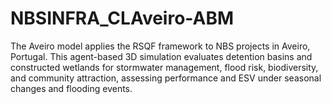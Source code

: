 # NBSINFRA_CLAveiro-ABM
The Aveiro model applies the RSQF framework to NBS projects in Aveiro, Portugal. This agent-based 3D simulation evaluates detention basins and constructed wetlands for stormwater management, flood risk, biodiversity, and community attraction, assessing performance and ESV under seasonal changes and flooding events.
